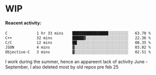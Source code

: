 # WIP

#### Reacent activity:
<!--START_SECTION:waka-->

```txt
C             1 hr 33 mins    ████████████████░░░░░░░░░   63.70 %
C++           32 mins         █████▓░░░░░░░░░░░░░░░░░░░   22.36 %
C/C           12 mins         ██░░░░░░░░░░░░░░░░░░░░░░░   08.35 %
JSON          4 mins          ▓░░░░░░░░░░░░░░░░░░░░░░░░   03.02 %
Objective-C   3 mins          ▓░░░░░░░░░░░░░░░░░░░░░░░░   02.51 %
```

<!--END_SECTION:waka-->

I work during the summer, hence an appareent lack of activity June - September, I also deleted most by old repos pre feb 25
